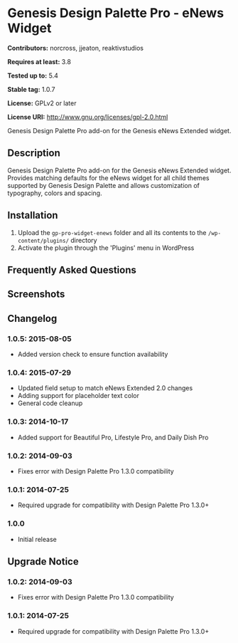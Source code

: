 # Genesis Design Palette Pro - eNews Widget #
**Contributors:** norcross, jjeaton, reaktivstudios

**Requires at least:** 3.8

**Tested up to:** 5.4

**Stable tag:** 1.0.7

**License:** GPLv2 or later

**License URI:** http://www.gnu.org/licenses/gpl-2.0.html


Genesis Design Palette Pro add-on for the Genesis eNews Extended widget.

## Description ##

Genesis Design Palette Pro add-on for the Genesis eNews Extended widget. Provides matching defaults for the eNews widget for all child themes supported by Genesis Design Palette and allows customization of typography, colors and spacing.

## Installation ##
1. Upload the `gp-pro-widget-enews` folder and all its contents to the `/wp-content/plugins/` directory
1. Activate the plugin through the 'Plugins' menu in WordPress

## Frequently Asked Questions ##

## Screenshots ##

## Changelog ##

### 1.0.5: 2015-08-05 ###

* Added version check to ensure function availability

### 1.0.4: 2015-07-29 ###

* Updated field setup to match eNews Extended 2.0 changes
* Adding support for placeholder text color
* General code cleanup

### 1.0.3: 2014-10-17 ###

* Added support for Beautiful Pro, Lifestyle Pro, and Daily Dish Pro

### 1.0.2: 2014-09-03 ###

* Fixes error with Design Palette Pro 1.3.0 compatibility

### 1.0.1: 2014-07-25 ###

* Required upgrade for compatibility with Design Palette Pro 1.3.0+

### 1.0.0 ###

* Initial release

## Upgrade Notice ##

### 1.0.2: 2014-09-03 ###

* Fixes error with Design Palette Pro 1.3.0 compatibility

### 1.0.1: 2014-07-25 ###

* Required upgrade for compatibility with Design Palette Pro 1.3.0+